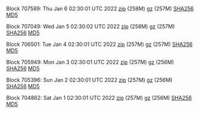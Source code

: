 Block 707589: Thu Jan  6 02:30:01 UTC 2022 [zip](https://files.01coin.io/mainnet/2022-01-06/bootstrap.dat.zip) (258M) [gz](https://files.01coin.io/mainnet/2022-01-06/bootstrap.dat.tar.gz) (257M) [SHA256](https://files.01coin.io/mainnet/2022-01-06/sha256.txt) [MD5](https://files.01coin.io/mainnet/2022-01-06/md5.txt)

Block 707049: Wed Jan  5 02:30:02 UTC 2022 [zip](https://files.01coin.io/mainnet/2022-01-05/bootstrap.dat.zip) (258M) [gz](https://files.01coin.io/mainnet/2022-01-05/bootstrap.dat.tar.gz) (257M) [SHA256](https://files.01coin.io/mainnet/2022-01-05/sha256.txt) [MD5](https://files.01coin.io/mainnet/2022-01-05/md5.txt)

Block 706501: Tue Jan  4 02:30:01 UTC 2022 [zip](https://files.01coin.io/mainnet/2022-01-04/bootstrap.dat.zip) (257M) [gz](https://files.01coin.io/mainnet/2022-01-04/bootstrap.dat.tar.gz) (257M) [SHA256](https://files.01coin.io/mainnet/2022-01-04/sha256.txt) [MD5](https://files.01coin.io/mainnet/2022-01-04/md5.txt)

Block 705949: Mon Jan  3 02:30:01 UTC 2022 [zip](https://files.01coin.io/mainnet/2022-01-03/bootstrap.dat.zip) (257M) [gz](https://files.01coin.io/mainnet/2022-01-03/bootstrap.dat.tar.gz) (256M) [SHA256](https://files.01coin.io/mainnet/2022-01-03/sha256.txt) [MD5](https://files.01coin.io/mainnet/2022-01-03/md5.txt)

Block 705396: Sun Jan  2 02:30:01 UTC 2022 [zip](https://files.01coin.io/mainnet/2022-01-02/bootstrap.dat.zip) (257M) [gz](https://files.01coin.io/mainnet/2022-01-02/bootstrap.dat.tar.gz) (256M) [SHA256](https://files.01coin.io/mainnet/2022-01-02/sha256.txt) [MD5](https://files.01coin.io/mainnet/2022-01-02/md5.txt)

Block 704862: Sat Jan  1 02:30:01 UTC 2022 [zip](https://files.01coin.io/mainnet/2022-01-01/bootstrap.dat.zip) (257M) [gz](https://files.01coin.io/mainnet/2022-01-01/bootstrap.dat.tar.gz) (256M) [SHA256](https://files.01coin.io/mainnet/2022-01-01/sha256.txt) [MD5](https://files.01coin.io/mainnet/2022-01-01/md5.txt)
